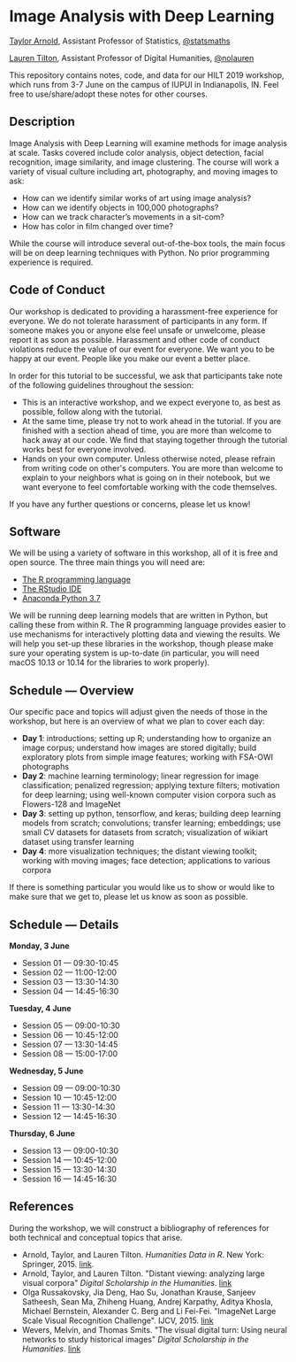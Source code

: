 # Image Analysis with Deep Learning

[Taylor Arnold](https://statsmaths.github.io), Assistant Professor of Statistics, [@statsmaths](https://twitter.com/statsmaths)

[Lauren Tilton](https://laurentilton.com), Assistant Professor of Digital Humanities, [@nolauren](https://twitter.com/nolauren)

This repository contains notes, code, and data for our HILT 2019 workshop,
which runs from 3-7 June on the campus of IUPUI in Indianapolis, IN. Feel
free to use/share/adopt these notes for other courses. 

## Description

Image Analysis with Deep Learning will examine methods for image analysis
at scale. Tasks covered include color analysis, object detection, facial
recognition, image similarity, and image clustering. The course will work
a variety of visual culture including art, photography, and moving images
to ask:

- How can we identify similar works of art using image analysis?
- How can we identify objects in 100,000 photographs?
- How can we track character’s movements in a sit-com?
- How has color in film changed over time?

While the course will introduce several out-of-the-box tools, the main
focus will be on deep learning techniques with Python. No prior programming
experience is required.

## Code of Conduct

Our workshop is dedicated to providing a harassment-free experience
for everyone. We do not tolerate harassment of participants in any form.
If someone makes you or anyone else feel unsafe or unwelcome, please report it as
soon as possible. Harassment and other code of conduct violations reduce the value
of our event for everyone. We want you to be happy at our event. People like you
make our event a better place.

In order for this tutorial to be successful, we ask that participants take note
of the following guidelines throughout the session:

- This is an interactive workshop, and we expect everyone to, as best as possible,
follow along with the tutorial.
- At the same time, please try not to work ahead in the tutorial. If you are
finished with a section ahead of time, you are more than welcome to hack away at our
code. We find that staying together through the tutorial works best for everyone
involved.
- Hands on your own computer. Unless otherwise noted, please refrain from writing
code on other's computers. You are more than welcome to explain to your neighbors
what is going on in their notebook, but we want everyone to feel comfortable working
with the code themselves.

If you have any further questions or concerns, please let us know!

## Software

We will be using a variety of software in this workshop, all of it is free and
open source. The three main things you will need are:

- [The R programming language](https://www.r-project.org/)
- [The RStudio IDE](https://www.rstudio.com/)
- [Anaconda Python 3.7](https://www.anaconda.com/)

We will be running deep learning models that are written in Python, but calling
these from within R. The R programming language provides easier to use mechanisms
for interactively plotting data and viewing the results. We will help you set-up
these libraries in the workshop, though please make sure your operating system is
up-to-date (in particular, you will need macOS 10.13 or 10.14 for the libraries
to work properly).

## Schedule — Overview

Our specific pace and topics will adjust given the needs of those in the workshop,
but here is an overview of what we plan to cover each day:

- **Day 1**: introductions; setting up R; understanding how to organize an image 
corpus; understand how images are stored digitally; build exploratory plots from
simple image features; working with FSA-OWI photographs
- **Day 2**: machine learning terminology; linear regression for image classification;
penalized regression; applying texture filters; motivation for deep learning; using
well-known computer vision corpora such as Flowers-128 and ImageNet
- **Day 3**: setting up python, tensorflow, and keras; building deep learning models
from scratch; convolutions; transfer learning; embeddings; use small CV datasets for
datasets from scratch; visualization of wikiart dataset using transfer learning
- **Day 4**: more visualization techniques; the distant viewing toolkit; working
with moving images; face detection; applications to various corpora

If there is something particular you would like us to show or would like to make
sure that we get to, please let us know as soon as possible. 

## Schedule — Details

**Monday, 3 June**

- Session 01 — 09:30-10:45
- Session 02 — 11:00-12:00
- Session 03 — 13:30-14:30
- Session 04 — 14:45-16:30

**Tuesday, 4 June**

- Session 05 — 09:00-10:30
- Session 06 — 10:45-12:00
- Session 07 — 13:30-14:45
- Session 08 — 15:00-17:00

**Wednesday, 5 June**

- Session 09 — 09:00-10:30
- Session 10 — 10:45-12:00
- Session 11 — 13:30-14:30
- Session 12 — 14:45-16:30

**Thursday, 6 June**

- Session 13 — 09:00-10:30
- Session 14 — 10:45-12:00
- Session 15 — 13:30-14:30
- Session 16 — 14:45-16:30

## References

During the workshop, we will construct a bibliography of references for both
technical and conceptual topics that arise.

- Arnold, Taylor, and Lauren Tilton. *Humanities Data in R*. New York: Springer, 2015. 
[link](https://link.springer.com/book/10.1007%2F978-3-319-20702-5).
- Arnold, Taylor, and Lauren Tilton. "Distant viewing: analyzing large visual corpora"
*Digital Scholarship in the Humanities*. [link](https://doi.org/10.1093/digitalsh/fqz013)
- Olga Russakovsky, Jia Deng, Hao Su, Jonathan Krause, Sanjeev Satheesh, Sean Ma, Zhiheng Huang,
Andrej Karpathy, Aditya Khosla, Michael Bernstein, Alexander C. Berg and Li Fei-Fei.
"ImageNet Large Scale Visual Recognition Challenge". IJCV, 2015. [link](https://arxiv.org/pdf/1409.0575v1.pdf)
- Wevers, Melvin, and Thomas Smits. "The visual digital turn: Using neural networks to study historical images"
*Digital Scholarship in the Humanities*. [link](https://doi.org/10.1093/llc/fqy085)




